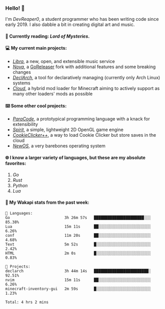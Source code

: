 ### Hello! 👋

I'm _DevReaper0_, a student programmer who has been writing code since early 2019. I also dabble a bit in creating digital art and music.

#### 📖 Currently reading: *Lord of Mysteries*.

#### 💻 My current main projects:

-   _[Libra](https://github.com/LibraMusic)_, a new, open, and extensible music service
-   _[Nova](https://github.com/LibraMusic/Nova)_, a [GoReleaser](https://github.com/goreleaser/goreleaser) fork with additional features and some breaking changes
-   _[DeclArch](https://github.com/DevReaper0/declarch)_, a tool for declaratively managing (currently only Arch Linux) systems
-   _[Cloud](https://github.com/CloudLoaderMC/CloudLoader)_, a hybrid mod loader for Minecraft aiming to actively support as many other loaders' mods as possible

#### ⌨️ Some other cool projects:

-   _[ParaCode](https://github.com/ParaCodeLang/ParaCode)_, a prototypical programming language with a knack for extensibility
-   _[Spirit](https://gitlab.com/DevReaper0/SpiritEngine)_, a simple, lightweight 2D OpenGL game engine
-   _[CookieClicker++](https://github.com/DevReaper0/CookieClickerPlusPlus)_, a way to load Cookie Clicker but store saves in the cloud
-   _[NewOS](https://github.com/DevReaper0/NewOS)_, a very barebones operating system

#### 🌐 I know a larger variety of languages, but these are my absolute favorites:

1. _Go_
2. _Rust_
3. _Python_
4. _Lua_

#### 📡 My Wakapi stats from the past week:

```text
💾 Languages:
Go                        3h 26m 57s   ██████████████████████░░░  85.38%
Lua                       15m 11s      ██░░░░░░░░░░░░░░░░░░░░░░░  6.26%
conf                      11m 20s      ██░░░░░░░░░░░░░░░░░░░░░░░  4.68%
Text                      5m 52s       █░░░░░░░░░░░░░░░░░░░░░░░░  2.42%
HTML                      2m 0s        █░░░░░░░░░░░░░░░░░░░░░░░░  0.83%

💼 Projects:
declarch                  3h 44m 14s   ████████████████████████░  92.51%
nvim                      15m 11s      ██░░░░░░░░░░░░░░░░░░░░░░░  6.26%
minecraft-inventory-gui   2m 59s       █░░░░░░░░░░░░░░░░░░░░░░░░  1.23%

Total: 4 hrs 2 mins
```
